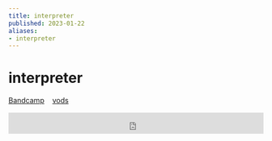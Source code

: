 ```yaml
---
title: interpreter
published: 2023-01-22
aliases:
- interpreter
---
```


# interpreter

<div style="display: flex; flex-direction: row; gap: 1rem; margin-bottom: 1rem;">
<div><i class="ri-store-2-fill"></i> <a href="https://music.exodrifter.space/track/interpreter">Bandcamp</a></div>
<div><i class="ri-video-fill"></i> <a href="https://vods.exodrifter.space/tag/song-interpreter">vods</a></div>
</div>

<iframe style="border: 0; width: 100%; max-width: 700px; height: 42px;" src="https://bandcamp.com/EmbeddedPlayer/album=477085509/size=small/bgcol=333333/linkcol=0f91ff/track=1235447503/transparent=true/" seamless><a href="https://music.exodrifter.space/album/lonely-metro">lonely metro by exodrifter</a></iframe>
